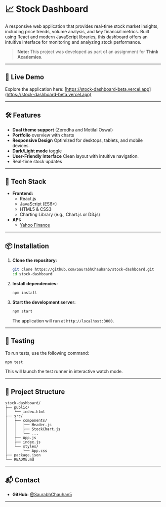 
# 📈 Stock Dashboard

A responsive web application that provides real-time stock market insights, including price trends, volume analysis, and key financial metrics. Built using React and modern JavaScript libraries, this dashboard offers an intuitive interface for monitoring and analyzing stock performance.

> **Note:** This project was developed as part of an assignment for **Think Academies**.

---

## 🚀 Live Demo

Explore the application here: [https://stock-dashboard-beta.vercel.app](https://stock-dashboard-beta.vercel.app)

---

## 🛠️ Features

- **Dual theme support** (Zerodha and Motilal Oswal)
- **Portfolio** overview with charts
- **Responsive Design** Optimized for desktops, tablets, and mobile devices.
- **Dark/Light mode** toggle
- **User-Friendly Interface** Clean layout with intuitive navigation.
- Real-time stock updates
  
---

## 🧰 Tech Stack

- **Frontend:**
  - React.js
  - JavaScript (ES6+)
  - HTML5 & CSS3
  - Charting Library (e.g., Chart.js or D3.js)
- **API:**
  - [Yahoo Finance](https://www.yahoofinance.com/)

---

## 📦 Installation

1. **Clone the repository:**

   ```bash
   git clone https://github.com/SaurabhChauhan5/stock-dashboard.git
   cd stock-dashboard
   ```

2. **Install dependencies:**

   ```bash
   npm install
   ```

3. **Start the development server:**

   ```bash
   npm start
   ```

   The application will run at `http://localhost:3000`.

---

## 🧪 Testing

To run tests, use the following command:

```bash
npm test
```

This will launch the test runner in interactive watch mode.

---

## 📁 Project Structure

```
stock-dashboard/
├── public/
│   └── index.html
├── src/
│   ├── components/
│   │   ├── Header.js
│   │   ├── StockChart.js
│   │   └── ...
│   ├── App.js
│   ├── index.js
│   └── styles/
│       └── App.css
├── package.json
└── README.md
```

---

## 📬 Contact

- **GitHub:** [@SaurabhChauhan5](https://github.com/SaurabhChauhan5)

---
